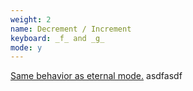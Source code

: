 ```yaml
---
weight: 2
name: Decrement / Increment
keyboard: _f_ and _g_
mode: y
---
```

<a href="#eternal-mode-interaction-decrement-increment">Same behavior as eternal mode.</a> asdfasdf